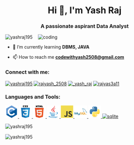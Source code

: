 <h1 align="center">Hi 👋, I'm Yash Raj</h1>
<h3 align="center">A passionate aspirant Data Analyst</h3>

<img align= "right" alt= "coding" width="400" src="https://media1.giphy.com/media/2QpnSwLwr9fkDtiN4m/giphy.gif?cid=6c09b9523jxga1f466jacsyctvoff9917r2ldlhsezewyzpj&ep=v1_internal_gif_by_id&rid=giphy.gif&ct=g">

<p align="left"> <img src="https://komarev.com/ghpvc/?username=yashraj195&label=Profile%20views&color=0e75b6&style=flat" alt="yashraj195" /> </p>

- 🌱 I’m currently learning **DBMS, JAVA**

- 📫 How to reach me **codewithyash2508@gmail.com**

<h3 align="left">Connect with me:</h3>
<p align="left">
<a href="https://linkedin.com/in/yashraj195" target="blank"><img align="center" src="https://raw.githubusercontent.com/rahuldkjain/github-profile-readme-generator/master/src/images/icons/Social/linked-in-alt.svg" alt="yashraj195" height="30" width="40" /></a>
<a href="https://www.hackerrank.com/rajyash_2508" target="blank"><img align="center" src="https://raw.githubusercontent.com/rahuldkjain/github-profile-readme-generator/master/src/images/icons/Social/hackerrank.svg" alt="rajyash_2508" height="30" width="40" /></a>
<a href="https://www.leetcode.com/_yash_raj" target="blank"><img align="center" src="https://raw.githubusercontent.com/rahuldkjain/github-profile-readme-generator/master/src/images/icons/Social/leet-code.svg" alt="_yash_raj" height="30" width="40" /></a>
<a href="https://auth.geeksforgeeks.org/user/rajyas3a11" target="blank"><img align="center" src="https://raw.githubusercontent.com/rahuldkjain/github-profile-readme-generator/master/src/images/icons/Social/geeks-for-geeks.svg" alt="rajyas3a11" height="30" width="40" /></a>
</p>

<h3 align="left">Languages and Tools:</h3>
<p align="left"> <a href="https://www.cprogramming.com/" target="_blank" rel="noreferrer"> <img src="https://raw.githubusercontent.com/devicons/devicon/master/icons/c/c-original.svg" alt="c" width="40" height="40"/> </a> <a href="https://www.w3schools.com/css/" target="_blank" rel="noreferrer"> <img src="https://raw.githubusercontent.com/devicons/devicon/master/icons/css3/css3-original-wordmark.svg" alt="css3" width="40" height="40"/> </a> <a href="https://www.w3.org/html/" target="_blank" rel="noreferrer"> <img src="https://raw.githubusercontent.com/devicons/devicon/master/icons/html5/html5-original-wordmark.svg" alt="html5" width="40" height="40"/> </a> <a href="https://www.java.com" target="_blank" rel="noreferrer"> <img src="https://raw.githubusercontent.com/devicons/devicon/master/icons/java/java-original.svg" alt="java" width="40" height="40"/> </a> <a href="https://developer.mozilla.org/en-US/docs/Web/JavaScript" target="_blank" rel="noreferrer"> <img src="https://raw.githubusercontent.com/devicons/devicon/master/icons/javascript/javascript-original.svg" alt="javascript" width="40" height="40"/> </a> <a href="https://www.mysql.com/" target="_blank" rel="noreferrer"> <img src="https://raw.githubusercontent.com/devicons/devicon/master/icons/mysql/mysql-original-wordmark.svg" alt="mysql" width="40" height="40"/> </a> <a href="https://www.python.org" target="_blank" rel="noreferrer"> <img src="https://raw.githubusercontent.com/devicons/devicon/master/icons/python/python-original.svg" alt="python" width="40" height="40"/> </a> <a href="https://www.sqlite.org/" target="_blank" rel="noreferrer"> <img src="https://www.vectorlogo.zone/logos/sqlite/sqlite-icon.svg" alt="sqlite" width="40" height="40"/> </a> </p>

<p><img align="center" src="https://github-readme-stats.vercel.app/api/top-langs?username=yashraj195&show_icons=true&locale=en&layout=compact" alt="yashraj195" /></p>

<p><img align="center" src="https://github-readme-streak-stats.herokuapp.com/?user=yashraj195&" alt="yashraj195" /></p>
